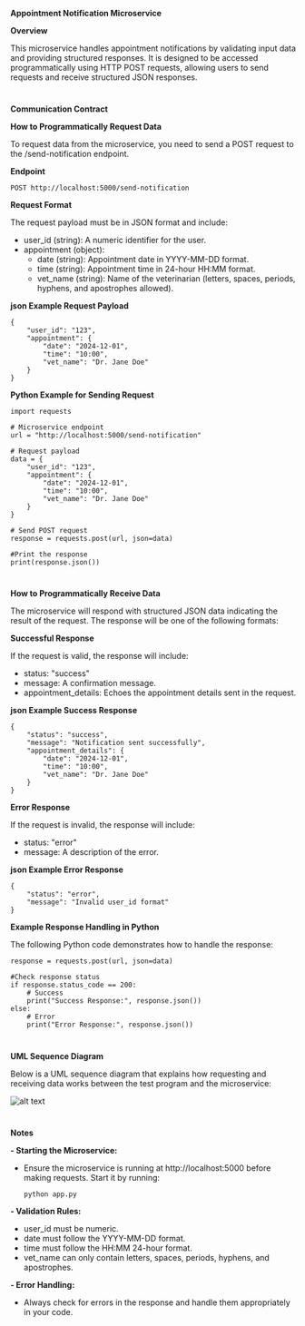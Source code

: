 **Appointment Notification Microservice**

**Overview**

This microservice handles appointment notifications by validating input data and providing structured responses. It is designed to be accessed programmatically using HTTP POST requests, allowing users to send requests and receive structured JSON responses.
#
**Communication Contract**

**How to Programmatically Request Data**

To request data from the microservice, you need to send a POST request to the /send-notification endpoint.

**Endpoint**

```
POST http://localhost:5000/send-notification
```

**Request Format**

The request payload must be in JSON format and include:

- user_id (string): A numeric identifier for the user.
- appointment (object):
   - date (string): Appointment date in YYYY-MM-DD format.
   - time (string): Appointment time in 24-hour HH:MM format.
   - vet_name (string): Name of the veterinarian (letters, spaces, periods, hyphens, and apostrophes allowed).

**json Example Request Payload**
```
{
    "user_id": "123",
    "appointment": {
        "date": "2024-12-01",
        "time": "10:00",
        "vet_name": "Dr. Jane Doe"
    }
}
```
**Python Example for Sending Request**
```
import requests

# Microservice endpoint
url = "http://localhost:5000/send-notification"

# Request payload
data = {
    "user_id": "123",
    "appointment": {
        "date": "2024-12-01",
        "time": "10:00",
        "vet_name": "Dr. Jane Doe"
    }
}

# Send POST request
response = requests.post(url, json=data)

#Print the response
print(response.json())
```
#
**How to Programmatically Receive Data**

The microservice will respond with structured JSON data indicating the result of the request. The response will be one of the following formats:


**Successful Response**

If the request is valid, the response will include:
- status: "success"
- message: A confirmation message.
- appointment_details: Echoes the appointment details sent in the request.

**json Example Success Response**
```
{
    "status": "success",
    "message": "Notification sent successfully",
    "appointment_details": {
        "date": "2024-12-01",
        "time": "10:00",
        "vet_name": "Dr. Jane Doe"
    }
}
```
**Error Response**

If the request is invalid, the response will include:
- status: "error"
- message: A description of the error.

**json Example Error Response**
```
{
    "status": "error",
    "message": "Invalid user_id format"
}
```
**Example Response Handling in Python**

The following Python code demonstrates how to handle the response:
```
response = requests.post(url, json=data)

#Check response status
if response.status_code == 200:
    # Success
    print("Success Response:", response.json())
else:
    # Error
    print("Error Response:", response.json())
```
#
**UML Sequence Diagram**

Below is a UML sequence diagram that explains how requesting and receiving data works between the test program and the microservice:

![alt text](https://github.com/kelvinhskim/CS361---Pet_Care_Managemet_APP/blob/main/UML%20Sequence%20Diagram.png)

#
**Notes**

**- Starting the Microservice:**
  - Ensure the microservice is running at http://localhost:5000 before making requests. Start it by running:
    ```
    python app.py
    ```
**- Validation Rules:**
  - user_id must be numeric.
  - date must follow the YYYY-MM-DD format.
  - time must follow the HH:MM 24-hour format.
  - vet_name can only contain letters, spaces, periods, hyphens, and apostrophes.

**- Error Handling:**
  - Always check for errors in the response and handle them appropriately in your code.
#

